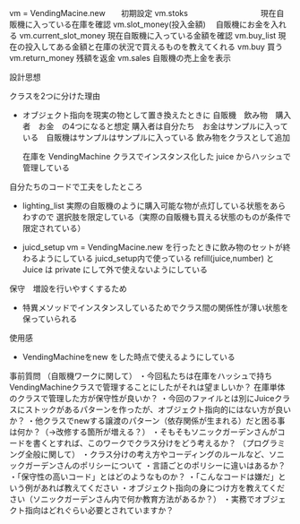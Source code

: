 vm = VendingMacine.new　　初期設定
vm.stoks　　　　　　　　　 現在自販機に入っている在庫を確認
vm.slot_money(投入金額)　 自販機にお金を入れる
vm.current_slot_money    現在自販機に入っている金額を確認
vm.buy_list              現在の投入してある金額と在庫の状況で買えるものを教えてくれる
vm.buy                   買う
vm.return_money          残額を返金
vm.sales                 自販機の売上金を表示



設計思想

クラスを2つに分けた理由
- オブジェクト指向を現実の物として置き換えたときに
  自販機　飲み物　購入者　お金　の4つになると想定
  購入者は自分たち　お金はサンプルに入っている　自販機はサンプルはサンプルに入っている
  飲み物をクラスとして追加

  在庫を VendingMachine クラスでインスタンス化した juice からハッシュで管理している

自分たちのコードで工夫をしたところ
- lighting_list
  実際の自販機のように購入可能な物が点灯している状態をあらわすので
  選択肢を限定している（実際の自販機も買える状態のものが条件で限定されている）

- juicd_setup
  vm = VendingMacine.new を行ったときに飲み物のセットが終わるようにしている
  juicd_setup内で使っている refill(juice,number) と Juice は
  private にして外で使えないようにしている

保守　増設を行いやすくするため
- 特異メソッドでインスタンスしているためでクラス間の関係性が薄い状態を保っていられる

使用感
- VendingMachineをnew をした時点で使えるようにしている

事前質問
（自販機ワークに関して）
・今回私たちは在庫をハッシュで持ちVendingMachineクラスで管理することにしたがそれは望ましいか？
在庫単体のクラスで管理した方が保守性が良いか？
・今回のファイルとは別にJuiceクラスにストックがあるパターンを作ったが、オブジェクト指向的にはない方が良いか？
・他クラスでnewする譲渡のパターン（依存関係が生まれる）だと困る事は何か？（→改修する箇所が増える？）
・そもそもソニックガーデンさんがコードを書くとすれば、このワークでクラス分けをどう考えるか？
（プログラミング全般に関して）
・クラス分けの考え方やコーディングのルールなど、ソニックガーデンさんのポリシーについて
・言語ごとのポリシーに違いはあるか？
・「保守性の高いコード」とはどのようなものか？
・「こんなコードは嫌だ」という例があれば教えてください
・オブジェクト指向の身につけ方を教えてください（ソニックガーデンさん内で何か教育方法があるか？）
・実務でオブジェクト指向はどれぐらい必要とされていますか？